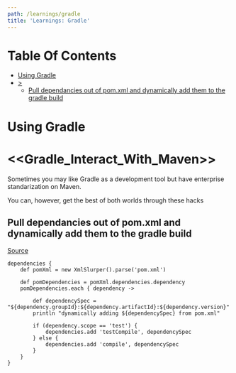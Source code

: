 ```yaml
---
path: /learnings/gradle
title: 'Learnings: Gradle'
---
```

# Table Of Contents

<!-- toc -->

- [Using Gradle](#using-gradle)
- [>](#)
  * [Pull dependancies out of pom.xml and dynamically add them to the gradle build](#pull-dependancies-out-of-pomxml-and-dynamically-add-them-to-the-gradle-build)

<!-- tocstop -->

# Using Gradle



# <<Gradle_Interact_With_Maven>>

Sometimes you may like Gradle as a development tool but have enterprise standarization on Maven.

You can, however, get the best of both worlds through these hacks

## Pull dependancies out of pom.xml and dynamically add them to the gradle build

[Source](https://gist.github.com/jashatton/3237323/forks)

    dependencies {
        def pomXml = new XmlSlurper().parse('pom.xml')

        def pomDependencies = pomXml.dependencies.dependency
        pomDependencies.each { dependency ->

            def dependencySpec = "${dependency.groupId}:${dependency.artifactId}:${dependency.version}"
            println "dynamically adding ${dependencySpec} from pom.xml"

            if (dependency.scope == 'test') {
                dependencies.add 'testCompile', dependencySpec
            } else {
                dependencies.add 'compile', dependencySpec
            }
        }
    }



